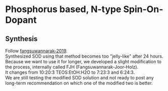 # Phosphorus based, N-type Spin-On-Dopant

## Synthesis
Follow [fangsuwannarak-2019](./fangsuwannarag2019.pdf).  
Synthesized SOD using that method becomes too "jelly-like" after 24 hours. Because we want to use it for longer, we developed a slight modification to the process, internally called FJH (Fangsuwannarak-Joor-Holz).  
It changes from 10:20:3 TEOS:EtOH:H2O to 7:23:3 and 6:24:3.  
We are still testing the modified SOD solution and not ready to post any long-term recommendation on which one of the modified two is better.
